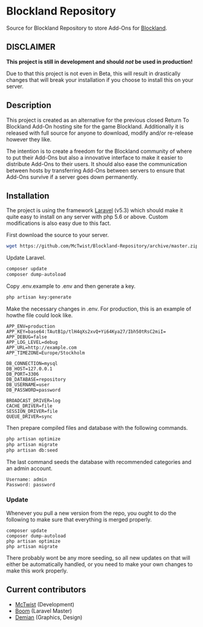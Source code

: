 # Blockland Repository

Source for Blockland Repository to store Add-Ons for [Blockland](http://blockland.us/).

## DISCLAIMER

**This project is still in development and should _not_ be used in production!**

Due to that this project is not even in Beta, this will result in drastically changes that will break your installation if you choose to install this on your server.

## Description

This project is created as an alternative for the previous closed Return To Blockland Add-On hosting site for the game Blockland. Additionally it is released with full source for anyone to download, modify and/or re-release however they like.

The intention is to create a freedom for the Blockland community of where to put their Add-Ons but also a innovative interface to make it easier to distribute Add-Ons to their users. It should also ease the communication between hosts by transferring Add-Ons between servers to ensure that Add-Ons survive if a server goes down permanently.

## Installation

The project is using the framework [Laravel](https://laravel.com/) (v5.3) which should make it quite easy to install on any server with php 5.6 or above. Custom modifications is also easy due to this fact.

First download the source to your server.

```bash
wget https://github.com/McTwist/Blockland-Repository/archive/master.zip
```

Update Laravel.

```bash
composer update
composer dump-autoload
```

Copy .env.example to .env and then generate a key.

```bash
php artisan key:generate
```

Make the necessary changes in .env. For production, this is an example of howthe file could look like.

```env
APP_ENV=production
APP_KEY=base64:TAutB1p/tlH4qXs2xvQ+Yi64Kya27/Ibh50tRsC2miI=
APP_DEBUG=false
APP_LOG_LEVEL=debug
APP_URL=http://example.com
APP_TIMEZONE=Europe/Stockholm

DB_CONNECTION=mysql
DB_HOST=127.0.0.1
DB_PORT=3306
DB_DATABASE=repository
DB_USERNAME=user
DB_PASSWORD=password

BROADCAST_DRIVER=log
CACHE_DRIVER=file
SESSION_DRIVER=file
QUEUE_DRIVER=sync
```

Then prepare compiled files and database with the following commands.

```bash
php artisan optimize
php artisan migrate
php artisan db:seed
```

The last command seeds the database with recommended categories and an admin account.

```
Username: admin
Password: password
```

### Update

Whenever you pull a new version from the repo, you ought to do the following to make sure that everything is merged properly.

```
composer update
composer dump-autoload
php artisan optimize
php artisan migrate
```

There probably wont be any more seeding, so all new updates on that will either be automatically handled, or you need to make your own changes to make this work properly.


## Current contributors

* [McTwist](https://github.com/McTwist) (Development)
* [Boom](https://github.com/Boomshicleafaunda) (Laravel Master)
* [Demian](https://github.com/DemianWright) (Graphics, Design)


